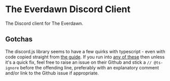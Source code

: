 # The Everdawn Discord Client

The Discord client for The Everdawn.

## Gotchas

The discord.js library seems to have a few quirks with typescript - even with code copied straight from [the guide](https://discordjs.guide). If you run into [any of these](https://github.com/discordjs/discord.js/issues/6638) then unless it's a quick fix, feel free to raise an issue on their Github and stick a `// @ts-ignore` before the offending line, preferably with an explanatory comment and/or link to the Github issue if appropriate.

